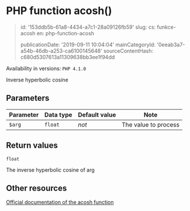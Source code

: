 PHP function acosh()
====================

> id: '153ddb5b-61a8-4434-a7c1-28a09126fb59'
> slug:
> 	cs: funkce-acosh
> 	en: php-function-acosh
> 
> publicationDate: '2019-09-11 10:04:04'
> mainCategoryId: '0eeab3a7-a54b-46db-a253-ca6100145648'
> sourceContentHash: c680d5307613a11309638bb3ee1f94dd

Availability in versions: `PHP 4.1.0`

Inverse hyperbolic cosine


Parameters
--------------

| Parameter | Data type | Default value | Note |
|-----|-----|-----|-----|
| `$arg` | `float` | *not* | The value to process |


Return values
----------------

`float`

The inverse hyperbolic cosine of arg

Other resources
------------

[Official documentation of the acosh function](https://www.php.net/manual/en/function.acosh.php)
